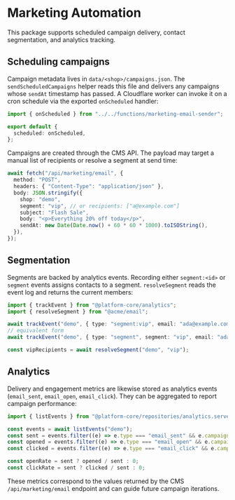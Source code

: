 # Marketing Automation

This package supports scheduled campaign delivery, contact segmentation, and analytics tracking.

## Scheduling campaigns

Campaign metadata lives in `data/<shop>/campaigns.json`. The `sendScheduledCampaigns` helper reads this file and delivers any campaigns whose `sendAt` timestamp has passed. A Cloudflare worker can invoke it on a cron schedule via the exported `onScheduled` handler:

```ts
import { onScheduled } from "../../functions/marketing-email-sender";

export default {
  scheduled: onScheduled,
};
```

Campaigns are created through the CMS API. The payload may target a manual list of recipients or resolve a segment at send time:

```ts
await fetch("/api/marketing/email", {
  method: "POST",
  headers: { "Content-Type": "application/json" },
  body: JSON.stringify({
    shop: "demo",
    segment: "vip", // or recipients: ["a@example.com"]
    subject: "Flash Sale",
    body: "<p>Everything 20% off today</p>",
    sendAt: new Date(Date.now() + 60 * 60 * 1000).toISOString(),
  }),
});
```

## Segmentation

Segments are backed by analytics events. Recording either `segment:<id>` or `segment` events assigns contacts to a segment. `resolveSegment` reads the event log and returns the current members:

```ts
import { trackEvent } from "@platform-core/analytics";
import { resolveSegment } from "@acme/email";

await trackEvent("demo", { type: "segment:vip", email: "ada@example.com" });
// equivalent form
await trackEvent("demo", { type: "segment", segment: "vip", email: "ada@example.com" });

const vipRecipients = await resolveSegment("demo", "vip");
```

## Analytics

Delivery and engagement metrics are likewise stored as analytics events (`email_sent`, `email_open`, `email_click`). They can be aggregated to report campaign performance:

```ts
import { listEvents } from "@platform-core/repositories/analytics.server";

const events = await listEvents("demo");
const sent = events.filter((e) => e.type === "email_sent" && e.campaign === "c1").length;
const opened = events.filter((e) => e.type === "email_open" && e.campaign === "c1").length;
const clicked = events.filter((e) => e.type === "email_click" && e.campaign === "c1").length;

const openRate = sent ? opened / sent : 0;
const clickRate = sent ? clicked / sent : 0;
```

These metrics correspond to the values returned by the CMS `/api/marketing/email` endpoint and can guide future campaign iterations.
